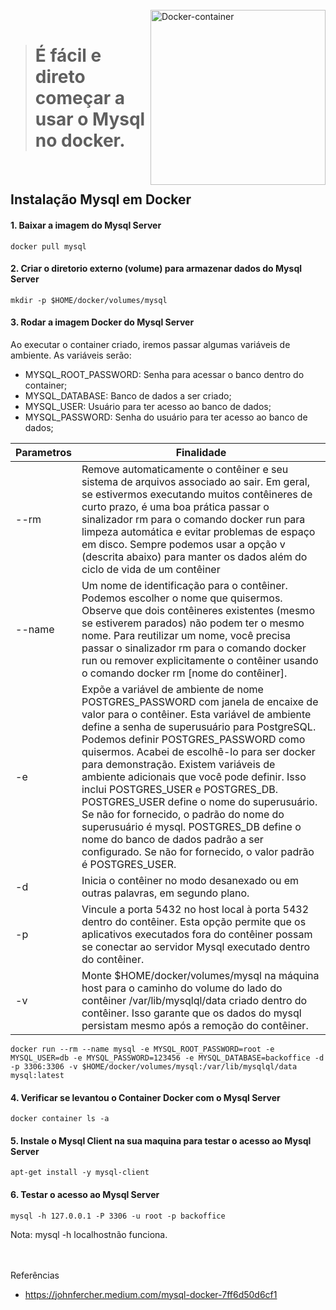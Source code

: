 <div style="display: inline_block"><br>
  <img align="right" alt="Docker-container" style="width: auto; height:280px;" 
     src="https://user-images.githubusercontent.com/93828234/218291000-ff3de5dd-b24e-4b6b-b747-9cbd25ca3435.png">
</div>

<br>

> # É fácil e direto começar a usar o Mysql no docker.

<br>

## Instalação Mysql em Docker

#### 1. Baixar a imagem do Mysql Server
```
docker pull mysql
```

#### 2. Criar o diretorio externo (volume) para armazenar dados do Mysql Server
```
mkdir -p $HOME/docker/volumes/mysql
```

#### 3. Rodar a imagem Docker do Mysql Server

Ao executar o container criado, iremos passar algumas variáveis de ambiente. As variáveis serão:

- MYSQL_ROOT_PASSWORD: Senha para acessar o banco dentro do container;
- MYSQL_DATABASE: Banco de dados a ser criado;
- MYSQL_USER: Usuário para ter acesso ao banco de dados;
- MYSQL_PASSWORD: Senha do usuário para ter acesso ao banco de dados;

Parametros | Finalidade
---------- | ----------
--rm | Remove automaticamente o contêiner e seu sistema de arquivos associado ao sair. Em geral, se estivermos executando muitos contêineres de curto prazo, é uma boa prática passar o sinalizador rm para o comando docker run para limpeza automática e evitar problemas de espaço em disco. Sempre podemos usar a opção v (descrita abaixo) para manter os dados além do ciclo de vida de um contêiner
--name | Um nome de identificação para o contêiner. Podemos escolher o nome que quisermos. Observe que dois contêineres existentes (mesmo se estiverem parados) não podem ter o mesmo nome. Para reutilizar um nome, você precisa passar o sinalizador rm para o comando docker run ou remover explicitamente o contêiner usando o comando docker rm [nome do contêiner].
-e | Expõe a variável de ambiente de nome POSTGRES_PASSWORD com janela de encaixe de valor para o contêiner. Esta variável de ambiente define a senha de superusuário para PostgreSQL. Podemos definir POSTGRES_PASSWORD como quisermos. Acabei de escolhê-lo para ser docker para demonstração. Existem variáveis ​​de ambiente adicionais que você pode definir. Isso inclui POSTGRES_USER e POSTGRES_DB. POSTGRES_USER define o nome do superusuário. Se não for fornecido, o padrão do nome do superusuário é mysql. POSTGRES_DB define o nome do banco de dados padrão a ser configurado. Se não for fornecido, o valor padrão é POSTGRES_USER.
-d | Inicia o contêiner no modo desanexado ou em outras palavras, em segundo plano.
-p | Vincule a porta 5432 no host local à porta 5432 dentro do contêiner. Esta opção permite que os aplicativos executados fora do contêiner possam se conectar ao servidor Mysql executado dentro do contêiner.
-v | Monte $HOME/docker/volumes/mysql na máquina host para o caminho do volume do lado do contêiner /var/lib/mysqlql/data criado dentro do contêiner. Isso garante que os dados do mysql persistam mesmo após a remoção do contêiner.

```
docker run --rm --name mysql -e MYSQL_ROOT_PASSWORD=root -e MYSQL_USER=db -e MYSQL_PASSWORD=123456 -e MYSQL_DATABASE=backoffice -d -p 3306:3306 -v $HOME/docker/volumes/mysql:/var/lib/mysqlql/data mysql:latest
```

#### 4. Verificar se levantou o Container Docker com o Mysql Server
```
docker container ls -a
```

#### 5. Instale o Mysql Client na sua maquina para testar o acesso ao Mysql Server
```
apt-get install -y mysql-client
```

#### 6. Testar o acesso ao Mysql Server
```
mysql -h 127.0.0.1 -P 3306 -u root -p backoffice
```

Nota: mysql -h localhostnão funciona.

<br><br>
Referências
- https://johnfercher.medium.com/mysql-docker-7ff6d50d6cf1



